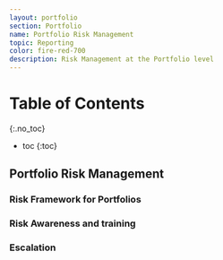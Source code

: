 ```yaml
---
layout: portfolio
section: Portfolio
name: Portfolio Risk Management
topic: Reporting
color: fire-red-700
description: Risk Management at the Portfolio level
---
```


# Table of Contents
{:.no_toc}
* toc
{:toc}

## Portfolio Risk Management

### Risk Framework for Portfolios

### Risk Awareness and training

### Escalation
